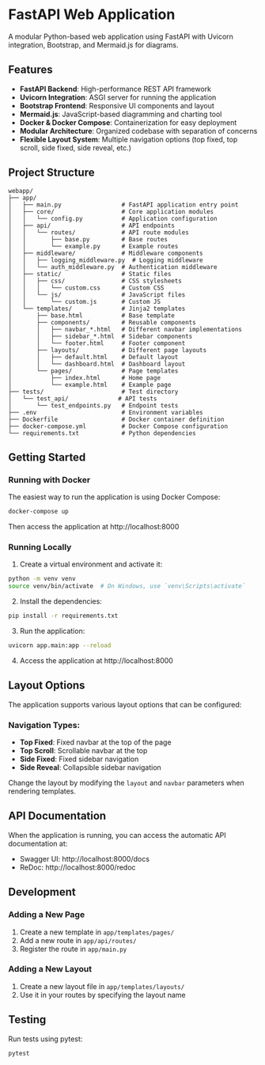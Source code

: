 # FastAPI Web Application

A modular Python-based web application using FastAPI with Uvicorn integration, Bootstrap, and Mermaid.js for diagrams.

## Features

- **FastAPI Backend**: High-performance REST API framework
- **Uvicorn Integration**: ASGI server for running the application
- **Bootstrap Frontend**: Responsive UI components and layout
- **Mermaid.js**: JavaScript-based diagramming and charting tool
- **Docker & Docker Compose**: Containerization for easy deployment
- **Modular Architecture**: Organized codebase with separation of concerns
- **Flexible Layout System**: Multiple navigation options (top fixed, top scroll, side fixed, side reveal, etc.)

## Project Structure

```
webapp/
├── app/
│   ├── main.py                 # FastAPI application entry point
│   ├── core/                   # Core application modules
│   │   └── config.py           # Application configuration
│   ├── api/                    # API endpoints
│   │   └── routes/             # API route modules
│   │       ├── base.py         # Base routes
│   │       └── example.py      # Example routes
│   ├── middleware/             # Middleware components
│   │   ├── logging_middleware.py  # Logging middleware
│   │   └── auth_middleware.py  # Authentication middleware
│   ├── static/                 # Static files
│   │   ├── css/                # CSS stylesheets
│   │   │   └── custom.css      # Custom CSS
│   │   └── js/                 # JavaScript files
│   │       └── custom.js       # Custom JS
│   └── templates/              # Jinja2 templates
│       ├── base.html           # Base template
│       ├── components/         # Reusable components
│       │   ├── navbar_*.html   # Different navbar implementations
│       │   ├── sidebar_*.html  # Sidebar components
│       │   └── footer.html     # Footer component
│       ├── layouts/            # Different page layouts
│       │   ├── default.html    # Default layout
│       │   └── dashboard.html  # Dashboard layout
│       └── pages/              # Page templates
│           ├── index.html      # Home page
│           └── example.html    # Example page
├── tests/                      # Test directory
│   └── test_api/              # API tests
│       └── test_endpoints.py   # Endpoint tests
├── .env                        # Environment variables
├── Dockerfile                  # Docker container definition
├── docker-compose.yml          # Docker Compose configuration
└── requirements.txt            # Python dependencies
```

## Getting Started

### Running with Docker

The easiest way to run the application is using Docker Compose:

```bash
docker-compose up
```

Then access the application at http://localhost:8000

### Running Locally

1. Create a virtual environment and activate it:
```bash
python -m venv venv
source venv/bin/activate  # On Windows, use `venv\Scripts\activate`
```

2. Install the dependencies:
```bash
pip install -r requirements.txt
```

3. Run the application:
```bash
uvicorn app.main:app --reload
```

4. Access the application at http://localhost:8000

## Layout Options

The application supports various layout options that can be configured:

### Navigation Types:

- **Top Fixed**: Fixed navbar at the top of the page
- **Top Scroll**: Scrollable navbar at the top
- **Side Fixed**: Fixed sidebar navigation
- **Side Reveal**: Collapsible sidebar navigation

Change the layout by modifying the `layout` and `navbar` parameters when rendering templates.

## API Documentation

When the application is running, you can access the automatic API documentation at:
- Swagger UI: http://localhost:8000/docs
- ReDoc: http://localhost:8000/redoc

## Development

### Adding a New Page

1. Create a new template in `app/templates/pages/`
2. Add a new route in `app/api/routes/`
3. Register the route in `app/main.py`

### Adding a New Layout

1. Create a new layout file in `app/templates/layouts/`
2. Use it in your routes by specifying the layout name

## Testing

Run tests using pytest:

```bash
pytest
```